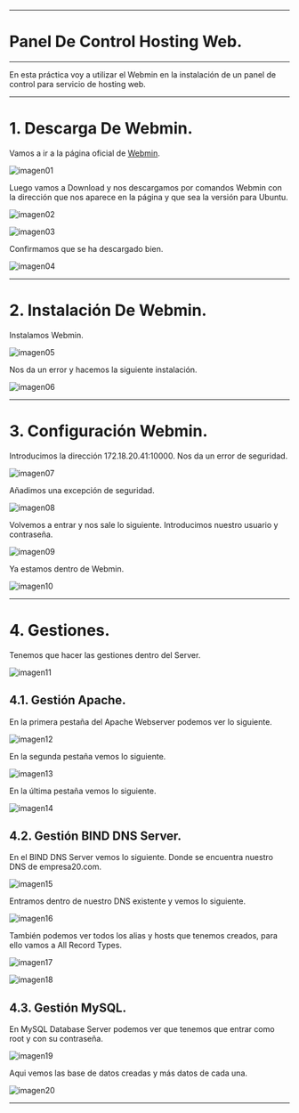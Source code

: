 ___

# **Panel De Control Hosting Web.**

---

En esta práctica voy a utilizar el Webmin en la instalación de un panel de control para servicio de hosting web.

---

# **1. Descarga De Webmin.**

Vamos a ir a la página oficial de [Webmin](http://www.webmin.com/).

![imagen01](./images/panel_de_control_hosting_web/01.png)

Luego vamos a Download y nos descargamos por comandos Webmin con la dirección que nos aparece en la página y que sea la versión para Ubuntu.

![imagen02](./images/panel_de_control_hosting_web/02.png)

![imagen03](./images/panel_de_control_hosting_web/03.png)

Confirmamos que se ha descargado bien.

![imagen04](./images/panel_de_control_hosting_web/04.png)

---

# **2. Instalación De Webmin.**

Instalamos Webmin.

![imagen05](./images/panel_de_control_hosting_web/05.png)

Nos da un error y hacemos la siguiente instalación.

![imagen06](./images/panel_de_control_hosting_web/06.png)

---

# **3. Configuración Webmin.**

Introducimos la dirección 172.18.20.41:10000. Nos da un error de seguridad.

![imagen07](./images/panel_de_control_hosting_web/07.png)

Añadimos una excepción de seguridad.

![imagen08](./images/panel_de_control_hosting_web/08.png)

Volvemos a entrar y nos sale lo siguiente. Introducimos nuestro usuario y contraseña.

![imagen09](./images/panel_de_control_hosting_web/09.png)

Ya estamos dentro de Webmin.

![imagen10](./images/panel_de_control_hosting_web/10.png)

---

# **4. Gestiones.**

Tenemos que hacer las gestiones dentro del Server.

![imagen11](./images/panel_de_control_hosting_web/11.png)

## **4.1. Gestión Apache.**

En la primera pestaña del Apache Webserver podemos ver lo siguiente.

![imagen12](./images/panel_de_control_hosting_web/12.png)

En la segunda pestaña vemos lo siguiente.

![imagen13](./images/panel_de_control_hosting_web/13.png)

En la última pestaña vemos lo siguiente.

![imagen14](./images/panel_de_control_hosting_web/14.png)

## **4.2. Gestión BIND DNS Server.**

En el BIND DNS Server vemos lo siguiente. Donde se encuentra nuestro DNS de empresa20.com.

![imagen15](./images/panel_de_control_hosting_web/15.png)

Entramos dentro de nuestro DNS existente y vemos lo siguiente.

![imagen16](./images/panel_de_control_hosting_web/16.png)

También podemos ver todos los alias y hosts que tenemos creados, para ello vamos a All Record Types.

![imagen17](./images/panel_de_control_hosting_web/17.png)

![imagen18](./images/panel_de_control_hosting_web/18.png)

## **4.3. Gestión MySQL.**

En MySQL Database Server podemos ver que tenemos que entrar como root y con su contraseña.

![imagen19](./images/panel_de_control_hosting_web/19.png)

Aqui vemos las base de datos creadas y más datos de cada una.

![imagen20](./images/panel_de_control_hosting_web/20.png)

---
